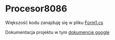 # Procesor8086
Większość kodu zanajduję się w pliku 
[Form1.cs](https://github.com/KacperWojas/Procesor8086/Procesor8086/Form1.cs)

Dokumentacja projektu w tym
[dokumencie google](https://docs.google.com/document/d/1vRifMdh7i5NAJO9_tSrr35FDEb4BOjy-fP9mmw9GskQ/edit?usp=sharing)
